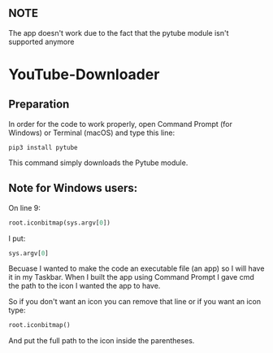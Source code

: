 ## NOTE
The app doesn't work due to the fact that the pytube module isn't supported anymore

# YouTube-Downloader

## Preparation
In order for the code to work properly, open Command Prompt (for Windows) or Terminal (macOS) and type this line:
```
pip3 install pytube
```
This command simply downloads the Pytube module.
## Note for Windows users:
On line 9:
```py
root.iconbitmap(sys.argv[0])
```
I put:
```py
sys.argv[0]
```
Becuase I wanted to make the code an executable file (an app) so I will have it in my Taskbar. When I built the app using Command Prompt I gave cmd the path to the icon I wanted the app to have.

So if you don't want an icon you can remove that line or if you want an icon type:
```py
root.iconbitmap()
```
And put the full path to the icon inside the parentheses.

